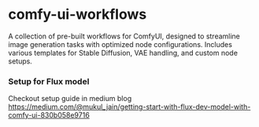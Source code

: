 # comfy-ui-workflows
A collection of pre-built workflows for ComfyUI, designed to streamline image generation tasks with optimized node configurations. Includes various templates for Stable Diffusion, VAE handling, and custom node setups.


### Setup for Flux model

Checkout setup guide in medium blog https://medium.com/@mukul_jain/getting-start-with-flux-dev-model-with-comfy-ui-830b058e9716
